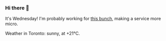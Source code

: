 ### Hi there :wave:

It's Wednesday! I'm probably working for [this bunch](https://github.com/kohofinancial), making a service more micro.

Weather in Toronto: sunny, at +21°C.

